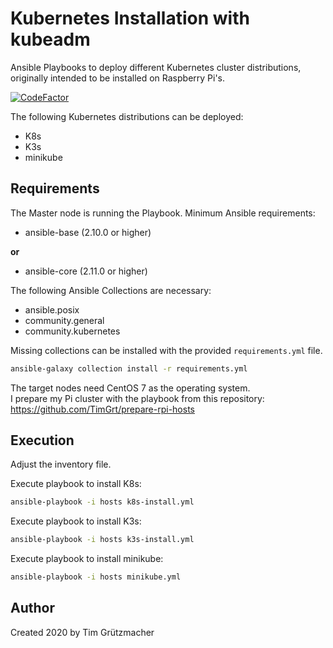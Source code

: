 # Kubernetes Installation with kubeadm
Ansible Playbooks to deploy different Kubernetes cluster distributions, originally intended to be installed on Raspberry Pi's.

[![CodeFactor](https://www.codefactor.io/repository/github/timgrt/kubernetes-installation/badge)](https://www.codefactor.io/repository/github/timgrt/kubernetes-installation)

The following Kubernetes distributions can be deployed:
* K8s
* K3s
* minikube

## Requirements
The Master node is running the Playbook. Minimum Ansible requirements:

* ansible-base (2.10.0 or higher)

**or**

* ansible-core (2.11.0 or higher)

The following Ansible Collections are necessary:
* ansible.posix
* community.general
* community.kubernetes

Missing collections can be installed with the provided `requirements.yml` file.
```bash
ansible-galaxy collection install -r requirements.yml
```

The target nodes need CentOS 7 as the operating system.   
I prepare my Pi cluster with the playbook from this repository: https://github.com/TimGrt/prepare-rpi-hosts

## Execution
Adjust the inventory file.  

Execute playbook to install K8s:
```bash
ansible-playbook -i hosts k8s-install.yml
```

Execute playbook to install K3s:
```bash
ansible-playbook -i hosts k3s-install.yml
```

Execute playbook to install minikube:
```bash
ansible-playbook -i hosts minikube.yml
```

## Author
Created 2020 by Tim Grützmacher